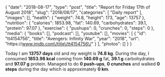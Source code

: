 {
    "date": "2018-08-17",
    "type": "post",
    "title": "Report for Friday 17th of August 2018",
    "slug": "2018\/08\/17",
    "categories": [
        "Daily report"
    ],
    "images": [],
    "health": {
        "weight": 74.8,
        "height": 173,
        "age": 13757
    },
    "nutrition": {
        "calories": 1853.98,
        "fat": 140.69,
        "carbohydrates": 39.1,
        "protein": 97.07
    },
    "exercise": {
        "pushups": 0,
        "crunches": 0,
        "steps": 0
    },
    "media": {
        "books": [],
        "podcast": [],
        "youtube": [],
        "movies": [
            {
                "id": "tt4154756",
                "title": "Avengers: Infinity War",
                "year": "2018",
                "url": "https:\/\/www.imdb.com\/title\/tt4154756\/"
            }
        ],
        "photos": []
    }
}

Today I am <strong>13757 days</strong> old and my weight is <strong>74.8 kg</strong>. During the day, I consumed <strong>1853.98 kcal</strong> coming from <strong>140.69 g</strong> fat, <strong>39.1 g</strong> carbohydrates and <strong>97.07 g</strong> protein. Managed to do <strong>0 push-ups</strong>, <strong>0 crunches</strong> and walked <strong>0 steps</strong> during the day which is approximately <strong>0 km</strong>.